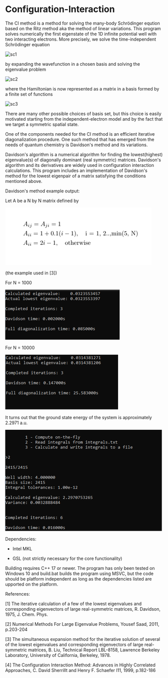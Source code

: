 # Configuration-Interaction


The CI method is a method for solving the many-body Schrödinger eqution based on the Ritz method aka the method of linear variations.
This program solves numerically the first eigenstate of the 1D infinite potential well with two interacting electrons. More precisely,
we solve the time-independent Schrödinger equation

![sc1](https://github.com/plsda/Configuration-Interaction/main/tise.PNG)

by expanding the wavefunction in a chosen basis and solving the eigenvalue problem

![sc2](https://github.com/plsda/Configuration-Interaction/main/eigenEq.PNG)

where the Hamiltonian is now represented as a matrix in a basis formed by a finite set of functions

![sc3](https://github.com/plsda/Configuration-Interaction/main/basisFunction.PNG)

There are many other possible choices of basis set, but this choice is easily motivated starting from the independent-electron model 
and by the fact that we target a symmetric spatial state.

One of the components needed for the CI method is an efficient iterative diagonalization procedure. One such method that
has emerged from the needs of quantum chemistry is Davidson's method and its variations. 

Davidson's algorithm is a numerical algorithm for finding the lowest(highest) eigenvalue(s) of diagonally dominant (real symmetric) matrices. Davidson's algorithm
and its derivatives are widely used in configuration interaction calculations. This program includes an implementation of Davidson's method
for the lowest eigenpair of a matrix satisfying the conditions mentioned above.

Davidson's method example output:

Let A be a N by N matrix defined by 

![sc4](https://github.com/plsda/Configuration-Interaction/blob/main/code/eqn.PNG)

(the example used in [3])

For N = 1000

![sc5](https://github.com/plsda/Configuration-Interaction/blob/main/code/sampleOutput1000.PNG)

For N = 10000

![sc6](https://github.com/plsda/Configuration-Interaction/blob/main/code/sampleOutput10000.PNG)


It turns out that the ground state energy of the system is approximately 2.2971 a.u.

![sc7](https://github.com/plsda/Configuration-Interaction/blob/main/CIExampleOutput.PNG)



Dependencies:

  - Intel MKL

  - GSL (not strictly necessary for the core functionality)
  

Building requires C++ 17 or newer. The program has only been tested on Windows 10 and build.bat builds the program using MSVC, but the code should be platform independent as long
as the dependencies listed are upported on the platform.


References:

[1] The iterative calculation of a few of the lowest eigenvalues and corresponding eigenvectors of large real-symmetric matrices, R. Davidson, 1975, J. Chem. Phys.

[2] Numerical Methods For Large Eigenvalue Problems, Yousef Saad, 2011, p.203-204

[3] The simultaneous expansion method for the iterative solution of several of the lowest eigenvalues and corresponding eigenvectors of large real-symmetric matrices, B. 
Liu, Technical Report LBL-8158, Lawrence Berkeley Laboratory, University of California, Berkeley, 1978. 

[4] The Configuration Interaction Method: Advances in Highly Correlated Approaches, C. David Sherrillt and Henry F. Schaefer I11, 1999, p.182-186



